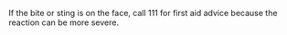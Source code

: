 If the bite or sting is on the face, call 111 for first aid advice because the reaction can be more severe.
